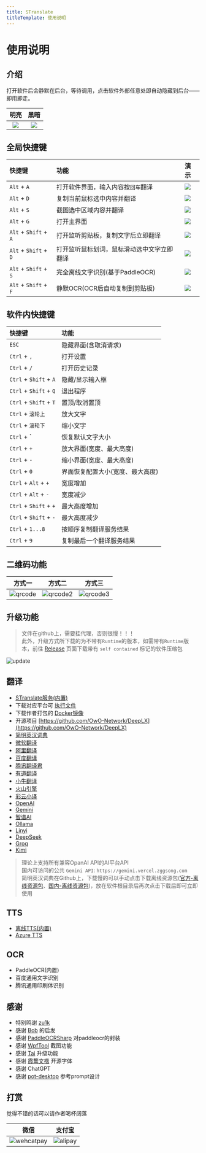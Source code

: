 ```yaml
---
title: STranslate
titleTemplate: 使用说明
---
```


# 使用说明

## 介绍

打开软件后会静默在后台，等待调用，点击软件外部任意处即自动隐藏到后台——即用即走。

| 明亮 | 黑暗 |
| :--: | :--: |
| ![](/img/mainview.png) | ![](/img/mainview2.png) |

## 全局快捷键

| 快捷键 | 功能 | 演示 |
| :-- | :-- | :-- |
| `Alt` + `A` | 打开软件界面，输入内容按`回车`翻译 | ![](/img/input.gif) |
| `Alt` + `D` | 复制当前鼠标选中内容并翻译 | ![](/img/crossword.gif) |
| `Alt` + `S` | 截图选中区域内容并翻译 | ![](/img/screenshot.gif) |
| `Alt` + `G` | 打开主界面 | ![](/img/open.gif) |
| `Alt` + `Shift` + `A` | 打开监听剪贴板，复制文字后立即翻译 | ![](/img/clipboardmonitor.gif) |
| `Alt` + `Shift` + `D` | 打开监听鼠标划词，鼠标滑动选中文字立即翻译 | ![](/img/mousehook.gif) |
| `Alt` + `Shift` + `S` | 完全离线文字识别(基于PaddleOCR) | ![](/img/ocr.gif) |
| `Alt` + `Shift` + `F` | 静默OCR(OCR后自动复制到剪贴板) | ![](/img/silentocr.gif) |

## 软件内快捷键
| 快捷键 | 功能 |
| :-- | :-- |
| `ESC` | 隐藏界面(含取消请求) |
| `Ctrl` + `,` | 打开设置 |
| `Ctrl` + `/` | 打开历史记录 |
| `Ctrl` + `Shift` + `A` | 隐藏/显示输入框 |
| `Ctrl` + `Shift` + `Q` | 退出程序 |
| `Ctrl` + `Shift` + `T` | 置顶/取消置顶 |
| `Ctrl` + `滚轮上` | 放大文字 |
| `Ctrl` + `滚轮下` | 缩小文字 |
| `Ctrl` + **`** | 恢复默认文字大小 |
| `Ctrl` + `+` | 放大界面(宽度、最大高度) |
| `Ctrl` + `-` | 缩小界面(宽度、最大高度) |
| `Ctrl` + `0` | 界面恢复配置大小(宽度、最大高度) |
| `Ctrl` + `Alt` + `+` | 宽度增加 |
| `Ctrl` + `Alt` + `-` | 宽度减少 |
| `Ctrl` + `Shift` + `+` | 最大高度增加 |
| `Ctrl` + `Shift` + `-` | 最大高度减少 |
| `Ctrl` + `1...8` | 按顺序复制翻译服务结果 |
| `Ctrl` + `9` | 复制最后一个翻译服务结果 |

## 二维码功能

| 方式一 | 方式二 | 方式三 |
| :--: | :--: | :--: |
|![qrcode](/img/qrcode.png)|![qrcode2](/img/qrcode2.png) | ![qrcode3](/img/qrcode3.png) |

## 升级功能

> 文件在github上，需要挂代理，否则很慢！！！  
> 此外，升级方式所下载的为不带有`Runtime`的版本，如需带有`Runtime`版本，前往 [Release](https://github.com/ZGGSONG/STranslate/releases) 页面下载带有 `self contained` 标记的软件压缩包

![update](/img/update.gif)

## 翻译

- [STranslate服务(内置)](https://github.com/ZGGSONG/deepl-api)
- 下载对应平台可 [执行文件](https://github.com/ZGGSONG/STranslate/releases/tag/0.01)
- 下载作者打包的 [Docker镜像](https://hub.docker.com/r/zggsong/translate)
- 开源项目 [https://github.com/OwO-Network/DeepLX](https://github.com/OwO-Network/DeepLX)
- [简明英汉词典](https://github.com/skywind3000/ECDICT)
- [微软翻译](https://azure.microsoft.com/zh-cn/products/--services/ai-translator)
- [阿里翻译](https://www.aliyun.com/product/ai/base_alimt)
- [百度翻译](https://fanyi-api.baidu.com)
- [腾讯翻译君](https://cloud.tencent.com/product/tmt)
- [有道翻译](https://ai.youdao.com/)
- [小牛翻译](https://niutrans.com/trans?type=text)
- [火山引擎](https://www.volcengine.com/)
- [彩云小译](https://dashboard.caiyunapp.com/user/sign_in/)
- [OpenAI](https://openai.com)
- [Gemini](https://makersuite.google.com/app/apikey)
- [智谱AI](https://open.bigmodel.cn/)
- [Ollama](https://ollama.com)
- [Linyi](https://lingyiwanwu.com/)
- [DeepSeek](https://www.deepseek.com/)
- [Groq](https://wow.groq.com/)
- [Kimi](https://www.moonshot.cn/)
> 理论上支持所有兼容OpanAI API的AI平台API  
> 国内可访问的公共 `Gemini API`: `https://gemini.vercel.zggsong.com`  
> 简明英汉词典在Github上，下载慢的可以手动点击下载离线资源包([官方-离线资源包](https://github.com/skywind3000/ECDICT/releases/download/1.0.28/ecdict-sqlite-28.zip)、[国内-离线资源包](https://www.123pan.com/s/AxlRjv-u5VmA.html))，放在软件根目录后再次点击下载后即可立即使用

## TTS

- [离线TTS(内置)](https://learn.microsoft.com/zh-cn/dotnet/api/system.speech.synthesis.speechsynthesizer?view=dotnet-plat-ext-8.0)
- [Azure TTS](https://azure.microsoft.com/zh-cn/products/ai-services/text-to-speech)

## OCR

- PaddleOCR(内置)
- 百度通用文字识别
- 腾讯通用印刷体识别

## 感谢

- 特别鸣谢 [zu1k](https://github.com/zu1k)
- 感谢 [Bob](https://bobtranslate.com/guide/) 的启发
- 感谢 [PaddleOCRSharp](https://gitee.com/raoyutian/paddle-ocrsharp) 对paddleocr的封装
- 感谢 [WpfTool](https://github.com/NPCDW/WpfTool) 截图功能
- 感谢 [Tai](https://github.com/Planshit/Tai) 升级功能
- 感谢 [霞鹜文楷](https://github.com/lxgw/LxgwWenKai) 开源字体
- 感谢 ChatGPT
- 感谢 [pot-desktop](https://pot-app.com/) 参考prompt设计


## 打赏

觉得不错的话可以请作者喝杯阔落

| 微信 | 支付宝 |
| :--: | :--: |
|![wehcatpay](/img/wechatpay.jpg) | ![alipay](/img/alipay.jpg) |